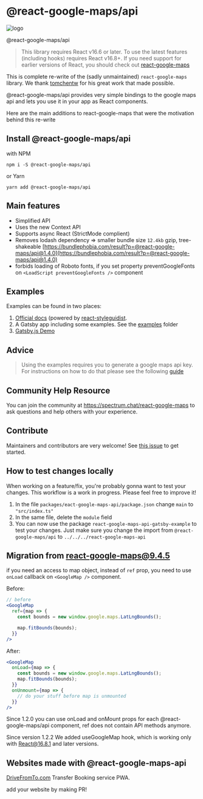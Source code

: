 # @react-google-maps/api

![logo](https://raw.githubusercontent.com/JustFly1984/react-google-maps-api/master/logo.png)

@react-google-maps/api

> This library requires React v16.6 or later. To use the latest features (including hooks) requires React v16.8+. If you need support for earlier versions of React, you should check out [react-google-maps](https://github.com/tomchentw/react-google-maps)

This is complete re-write of the (sadly unmaintained) `react-google-maps` library. We thank [tomchentw](https://github.com/tomchentw/) for his great work that made possible.

@react-google-maps/api provides very simple bindings to the google maps api and lets you use it in your app as React components.

Here are the main additions to react-google-maps that were the motivation behind this re-write

## Install @react-google-maps/api

with NPM

```#!/bin/bash
npm i -S @react-google-maps/api
```

or Yarn

```#!/bin/bash
yarn add @react-google-maps/api
```

## Main features

- Simplified API
- Uses the new Context API
- Supports async React (StrictMode complient)
- Removes lodash dependency =>
  smaller bundle size `12.4kb` gzip, tree-shakeable [https://bundlephobia.com/result?p=@react-google-maps/api@1.4.0](https://bundlephobia.com/result?p=@react-google-maps/api@1.4.0)
- forbids loading of Roboto fonts, if you set property preventGoogleFonts on `<LoadScript preventGoogleFonts />` component

## Examples

Examples can be found in two places:

1. [Official docs](https://react-google-maps-api-docs.netlify.com/) (powered by [react-styleguidist](https://github.com/styleguidist/react-styleguidist).
2. A Gatsby app including some examples. See the [examples](https://github.com/JustFly1984/react-google-maps-api/tree/master/packages/react-google-maps-api-gatsby-example/src/examples) folder
3. [Gatsby.js Demo](https://react-google-maps-api-gatsby-demo.netlify.com/)

## Advice

> Using the examples requires you to generate a google maps api key. For instructions on how to do that please see the following [guide](https://developers.google.com/maps/documentation/embed/get-api-key)

## Community Help Resource

You can join the community at https://spectrum.chat/react-google-maps to ask questions and help others with your experience.

## Contribute

Maintainers and contributors are very welcome! See [this issue](https://github.com/JustFly1984/react-google-maps-api/issues/18) to get started.

## How to test changes locally
When working on a feature/fix, you're probably gonna want to test your changes. This workflow is a work in progress. Please feel free to improve it!

1. In the file `packages/eact-google-maps-api/package.json` change `main` to `"src/index.ts"`
2. In the same file, delete the `module` field
3. You can now use the package `react-google-maps-api-gatsby-example` to test your changes. Just make sure you change the import from `@react-google-maps/api` to `../../../react-google-maps-api`


## Migration from react-google-maps@9.4.5

if you need an access to map object, instead of `ref` prop, you need to use `onLoad` callback on `<GoogleMap />` component.

Before:

```jsx
// before
<GoogleMap
  ref={map => {
    const bounds = new window.google.maps.LatLngBounds();

    map.fitBounds(bounds);
  }}
/>
```

After:

```jsx
<GoogleMap
  onLoad={map => {
    const bounds = new window.google.maps.LatLngBounds();
    map.fitBounds(bounds);
  }}
  onUnmount={map => {
    // do your stuff before map is unmounted
  }}
/>
```

Since 1.2.0 you can use onLoad and onMount props for each @react-google-maps/api component, ref does not contain API methods anymore.

Since version 1.2.2 We added useGoogleMap hook, which is working only with React@16.8.1 and later versions.

## Websites made with @react-google-maps-api

[DriveFromTo.com](https://www.drivefromto.com/en) Transfer Booking service PWA.

add your website by making PR!
